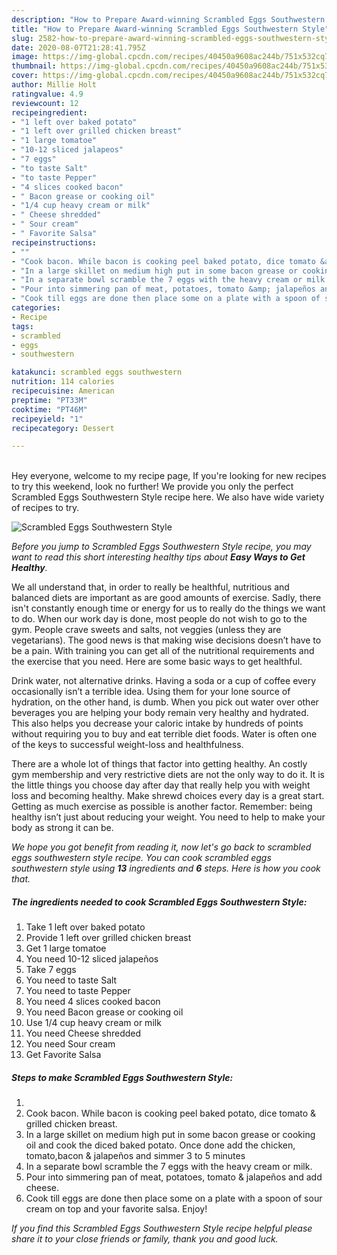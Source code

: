 ```yaml
---
description: "How to Prepare Award-winning Scrambled Eggs Southwestern Style"
title: "How to Prepare Award-winning Scrambled Eggs Southwestern Style"
slug: 2582-how-to-prepare-award-winning-scrambled-eggs-southwestern-style
date: 2020-08-07T21:28:41.795Z
image: https://img-global.cpcdn.com/recipes/40450a9608ac244b/751x532cq70/scrambled-eggs-southwestern-style-recipe-main-photo.jpg
thumbnail: https://img-global.cpcdn.com/recipes/40450a9608ac244b/751x532cq70/scrambled-eggs-southwestern-style-recipe-main-photo.jpg
cover: https://img-global.cpcdn.com/recipes/40450a9608ac244b/751x532cq70/scrambled-eggs-southwestern-style-recipe-main-photo.jpg
author: Millie Holt
ratingvalue: 4.9
reviewcount: 12
recipeingredient:
- "1 left over baked potato"
- "1 left over grilled chicken breast"
- "1 large tomatoe"
- "10-12 sliced jalapeos"
- "7 eggs"
- "to taste Salt"
- "to taste Pepper"
- "4 slices cooked bacon"
- " Bacon grease or cooking oil"
- "1/4 cup heavy cream or milk"
- " Cheese shredded"
- " Sour cream"
- " Favorite Salsa"
recipeinstructions:
- ""
- "Cook bacon. While bacon is cooking peel baked potato, dice tomato &amp; grilled chicken breast."
- "In a large skillet on medium high put in some bacon grease or cooking oil and cook the diced baked potato. Once done add the chicken, tomato,bacon &amp; jalapeños and simmer 3 to 5 minutes"
- "In a separate bowl scramble the 7 eggs with the heavy cream or milk."
- "Pour into simmering pan of meat, potatoes, tomato &amp; jalapeños and add cheese."
- "Cook till eggs are done then place some on a plate with a spoon of sour cream on top and your favorite salsa. Enjoy!"
categories:
- Recipe
tags:
- scrambled
- eggs
- southwestern

katakunci: scrambled eggs southwestern 
nutrition: 114 calories
recipecuisine: American
preptime: "PT33M"
cooktime: "PT46M"
recipeyield: "1"
recipecategory: Dessert

---
```

<br>
Hey everyone, welcome to my recipe page, If you're looking for new recipes to try this weekend, look no further! We provide you only the perfect Scrambled Eggs Southwestern Style recipe here. We also have wide variety of recipes to try.
<br>


![Scrambled Eggs Southwestern Style](https://img-global.cpcdn.com/recipes/40450a9608ac244b/751x532cq70/scrambled-eggs-southwestern-style-recipe-main-photo.jpg)

<i>Before you jump to Scrambled Eggs Southwestern Style recipe, you may want to read this short interesting healthy tips about <strong>Easy Ways to Get Healthy</strong>.</i>

We all understand that, in order to really be healthful, nutritious and balanced diets are important as are good amounts of exercise. Sadly, there isn't constantly enough time or energy for us to really do the things we want to do. When our work day is done, most people do not wish to go to the gym. People crave sweets and salts, not veggies (unless they are vegetarians). The good news is that making wise decisions doesn’t have to be a pain. With training you can get all of the nutritional requirements and the exercise that you need. Here are some basic ways to get healthful.

Drink water, not alternative drinks. Having a soda or a cup of coffee every occasionally isn’t a terrible idea. Using them for your lone source of hydration, on the other hand, is dumb. When you pick out water over other beverages you are helping your body remain very healthy and hydrated. This also helps you decrease your caloric intake by hundreds of points without requiring you to buy and eat terrible diet foods. Water is often one of the keys to successful weight-loss and healthfulness.

There are a whole lot of things that factor into getting healthy. An costly gym membership and very restrictive diets are not the only way to do it. It is the little things you choose day after day that really help you with weight loss and becoming healthy. Make shrewd choices every day is a great start. Getting as much exercise as possible is another factor. Remember: being healthy isn’t just about reducing your weight. You need to help to make your body as strong it can be. 


<i>We hope you got benefit from reading it, now let's go back to scrambled eggs southwestern style recipe. You can cook scrambled eggs southwestern style using <strong>13</strong> ingredients and <strong>6</strong> steps. Here is how you cook that.
</i>

##### The ingredients needed to cook Scrambled Eggs Southwestern Style:

1. Take 1 left over baked potato
1. Provide 1 left over grilled chicken breast
1. Get 1 large tomatoe
1. You need 10-12 sliced jalapeños
1. Take 7 eggs
1. You need to taste Salt
1. You need to taste Pepper
1. You need 4 slices cooked bacon
1. You need  Bacon grease or cooking oil
1. Use 1/4 cup heavy cream or milk
1. You need  Cheese shredded
1. You need  Sour cream
1. Get  Favorite Salsa


##### Steps to make Scrambled Eggs Southwestern Style:

1. 
1. Cook bacon. While bacon is cooking peel baked potato, dice tomato &amp; grilled chicken breast.
1. In a large skillet on medium high put in some bacon grease or cooking oil and cook the diced baked potato. Once done add the chicken, tomato,bacon &amp; jalapeños and simmer 3 to 5 minutes
1. In a separate bowl scramble the 7 eggs with the heavy cream or milk.
1. Pour into simmering pan of meat, potatoes, tomato &amp; jalapeños and add cheese.
1. Cook till eggs are done then place some on a plate with a spoon of sour cream on top and your favorite salsa. Enjoy!


<i>If you find this Scrambled Eggs Southwestern Style recipe helpful please share it to your close friends or family, thank you and good luck.</i>
